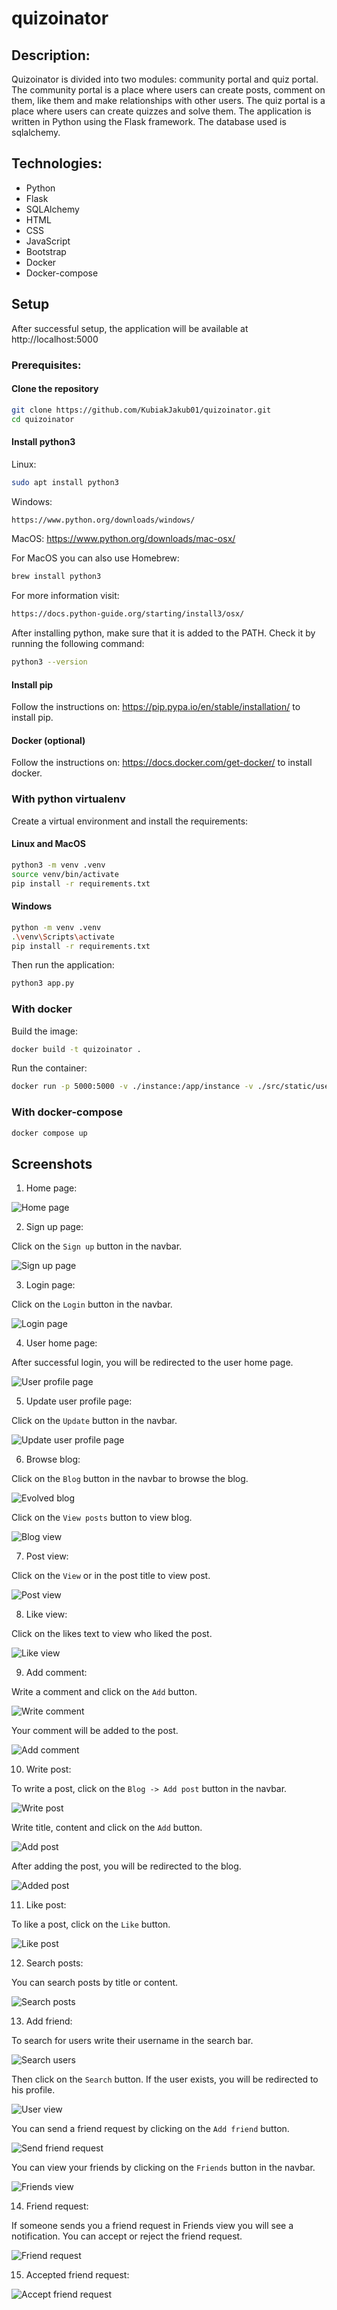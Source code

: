 # quizoinator

## Description:

Quizoinator is divided into two modules: community portal and quiz portal. The community portal is a place where users can create posts, comment on them, like them and make relationships with other users. The quiz portal is a place where users can create quizzes and solve them. The application is written in Python using the Flask framework. The database used is sqlalchemy.

## Technologies:

- Python
- Flask
- SQLAlchemy
- HTML
- CSS
- JavaScript
- Bootstrap
- Docker
- Docker-compose

## Setup

After successful setup, the application will be available at http://localhost:5000

### Prerequisites:

#### Clone the repository

```bash
git clone https://github.com/KubiakJakub01/quizoinator.git 
cd quizoinator
```

#### Install python3

Linux:
```bash
sudo apt install python3
```

Windows:
```bash
https://www.python.org/downloads/windows/
```

MacOS:
https://www.python.org/downloads/mac-osx/

For MacOS you can also use Homebrew:
```bash
brew install python3
```
For more information visit:
```bash
https://docs.python-guide.org/starting/install3/osx/
```

After installing python, make sure that it is added to the PATH.
Check it by running the following command:
```bash
python3 --version
```

#### Install pip

Follow the instructions on: https://pip.pypa.io/en/stable/installation/ to install pip.

#### Docker (optional)

Follow the instructions on: https://docs.docker.com/get-docker/ to install docker.

### With python virtualenv

Create a virtual environment and install the requirements:

#### Linux and MacOS

```bash
python3 -m venv .venv
source venv/bin/activate
pip install -r requirements.txt
```

#### Windows

```bash
python -m venv .venv
.\venv\Scripts\activate
pip install -r requirements.txt
```

Then run the application:

```bash
python3 app.py
```

### With docker

Build the image:

```bash
docker build -t quizoinator .
```

Run the container:

```bash
docker run -p 5000:5000 -v ./instance:/app/instance -v ./src/static/user/images:/app/src/static/user/images quizoinator
```

### With docker-compose

```bash
docker compose up
```

## Screenshots

1. Home page:

![Home page](docs/app-screenshots/home_page.PNG)

2. Sign up page:

Click on the ```Sign up``` button in the navbar.

![Sign up page](docs/app-screenshots/signup.PNG)

3. Login page:

Click on the ```Login``` button in the navbar.

![Login page](docs/app-screenshots/login.PNG)

4. User home page:

After successful login, you will be redirected to the user home page.

![User profile page](docs/app-screenshots/user_home.PNG)

5. Update user profile page:

Click on the ```Update``` button in the navbar.

![Update user profile page](docs/app-screenshots/user_update.PNG)

6. Browse blog:

Click on the ```Blog``` button in the navbar to browse the blog.

![Evolved blog](docs/app-screenshots/evolved_blog.PNG)

Click on the ```View posts``` button to view blog.

![Blog view](docs/app-screenshots/blog_view.PNG)

7. Post view:

Click on the ```View``` or in the post title to view post.

![Post view](docs/app-screenshots/post_view.PNG)

8. Like view:

Click on the likes text to view who liked the post.

![Like view](docs/app-screenshots/likes_view.PNG)

9. Add comment:

Write a comment and click on the ```Add``` button.

![Write comment](docs/app-screenshots/write_comment.PNG)

Your comment will be added to the post.

![Add comment](docs/app-screenshots/add_comment.PNG)

10. Write post:

To write a post, click on the ```Blog -> Add post``` button in the navbar.

![Write post](docs/app-screenshots/write_post.PNG)

Write title, content and click on the ```Add``` button.

![Add post](docs/app-screenshots/add_post.PNG)

After adding the post, you will be redirected to the blog.

![Added post](docs/app-screenshots/added_post.PNG)

11. Like post:

To like a post, click on the ```Like``` button.

![Like post](docs/app-screenshots/like_post.PNG)

12. Search posts:

You can search posts by title or content.

![Search posts](docs/app-screenshots/search_posts.PNG)

13. Add friend:

To search for users write their username in the search bar.

![Search users](docs/app-screenshots/search_friend.PNG)

Then click on the ```Search``` button. If the user exists, you will be redirected to his profile.

![User view](docs/app-screenshots/user_view.PNG)

You can send a friend request by clicking on the ```Add friend``` button.

![Send friend request](docs/app-screenshots/send_friend_request.PNG)

You can view your friends by clicking on the ```Friends``` button in the navbar.

![Friends view](docs/app-screenshots/friends_view.PNG)

14. Friend request:

If someone sends you a friend request in Friends view you will see a notification.
You can accept or reject the friend request.

![Friend request](docs/app-screenshots/friend_request.PNG)

15. Accepted friend request:

![Accept friend request](docs/app-screenshots/accepted_freind_request.PNG)
